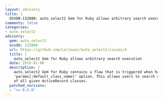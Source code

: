 ```yaml
---
layout: advisory
title: |
  OSVDB-132800: auto_select2 Gem for Ruby allows arbitrary search execution
comments: false
categories:
- auto_select2
advisory:
  gem: auto_select2
  osvdb: 132800
  url: https://github.com/Loriowar/auto_select2/issues/4
  title: |
    auto_select2 Gem for Ruby allows arbitrary search execution
  date: 2016-01-08
  description: |
    auto_select2 Gem for Ruby contains a flaw that is triggered when handling the
    'params[:default_class_name]' option. This allows users to search any object
    of all given ActiveRecord classes.
  patched_versions:
  - ">= 0.5.0"
---
```

